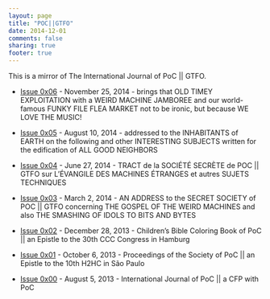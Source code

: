 ```yaml
---
layout: page
title: "POC||GTFO"
date: 2014-12-01
comments: false
sharing: true
footer: true
---
```


This is a mirror of The International Journal of PoC || GTFO.

* [Issue 0x06](http://jarmoc.com/pocorgtfo/pocorgtfo06.pdf) - November 25, 2014 - brings that OLD TIMEY EXPLOITATION with a WEIRD MACHINE JAMBOREE and our world-famous FUNKY FILE FLEA MARKET not to be ironic, but because WE LOVE THE MUSIC!

* [Issue 0x05](http://jarmoc.com/pocorgtfo/pocorgtfo05.pdf) - August 10, 2014 - addressed to the INHABITANTS of EARTH on the following and other INTERESTING SUBJECTS written for the edification of ALL GOOD NEIGHBORS

* [Issue 0x04](http://jarmoc.com/pocorgtfo/pocorgtfo04.pdf) - June 27, 2014 - TRACT de la SOCIÉTÉ SECRÈTE de POC || GTFO sur
L’ÉVANGILE DES MACHINES ÉTRANGES et autres SUJETS TECHNIQUES

* [Issue 0x03](http://jarmoc.com/pocorgtfo/pocorgtfo03.pdf) - March 2, 2014 - AN ADDRESS
to the SECRET SOCIETY of POC || GTFO concerning THE GOSPEL OF THE WEIRD MACHINES and also THE SMASHING OF IDOLS TO BITS AND BYTES

* [Issue 0x02](http://jarmoc.com/pocorgtfo/pocorgtfo02.pdf) - December 28, 2013 - Children’s Bible Coloring Book of PoC || an Epistle to the 30th CCC Congress in Hamburg

* [Issue 0x01](http://jarmoc.com/pocorgtfo/pocorgtfo01.pdf) - October 6, 2013 - Proceedings of the Society of PoC || an Epistle to the 10th H2HC in São Paulo

* [Issue 0x00](http://jarmoc.com/pocorgtfo/pocorgtfo00.pdf) - August 5, 2013 - International Journal of PoC || a CFP with PoC

